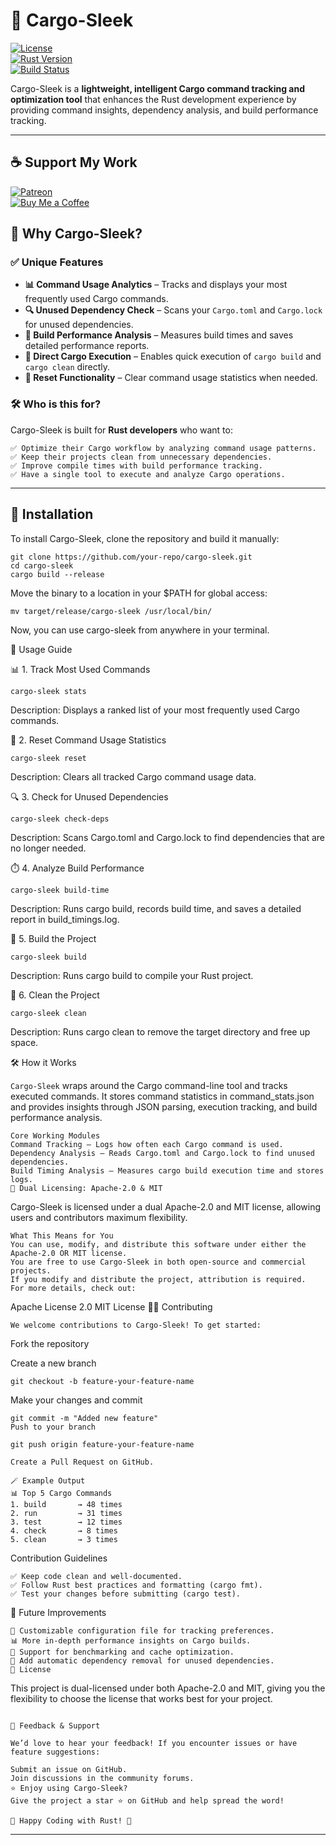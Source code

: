 # 🚀 Cargo-Sleek  

[![License](https://img.shields.io/badge/license-Apache--2.0%20%2F%20MIT-blue)](LICENSE)  
[![Rust Version](https://img.shields.io/badge/Rust-Edition%202021-orange)](https://www.rust-lang.org/)  
[![Build Status](https://img.shields.io/badge/build-passing-brightgreen)](https://github.com/your-repo/cargo-sleek/actions)  

Cargo-Sleek is a **lightweight, intelligent Cargo command tracking and optimization tool** that enhances the Rust development experience by providing command insights, dependency analysis, and build performance tracking.  

---



## ☕ Support My Work

[![Patreon](https://img.shields.io/badge/Support-Patreon-orange?logo=patreon)](https://patreon.com/Arunmadhavan28)  
[![Buy Me a Coffee](https://img.shields.io/badge/Buy%20Me%20a%20Coffee-Support-yellow?logo=buymeacoffee)](https://buymeacoffee.com/arunmadhavh)


## 🎯 **Why Cargo-Sleek?**  

### ✅ **Unique Features**  

- **📊 Command Usage Analytics** – Tracks and displays your most frequently used Cargo commands.  
- **🔍 Unused Dependency Check** – Scans your `Cargo.toml` and `Cargo.lock` for unused dependencies.  
- **🚀 Build Performance Analysis** – Measures build times and saves detailed performance reports.  
- **🧹 Direct Cargo Execution** – Enables quick execution of `cargo build` and `cargo clean` directly.  
- **🔄 Reset Functionality** – Clear command usage statistics when needed.  

### 🛠 **Who is this for?**  


Cargo-Sleek is built for **Rust developers** who want to:  
```
✅ Optimize their Cargo workflow by analyzing command usage patterns.  
✅ Keep their projects clean from unnecessary dependencies.  
✅ Improve compile times with build performance tracking.  
✅ Have a single tool to execute and analyze Cargo operations.  
```
---

## 🚀 **Installation**  

To install Cargo-Sleek, clone the repository and build it manually:  

```
git clone https://github.com/your-repo/cargo-sleek.git
cd cargo-sleek
cargo build --release
```

Move the binary to a location in your $PATH for global access:
```
mv target/release/cargo-sleek /usr/local/bin/
```
Now, you can use cargo-sleek from anywhere in your terminal.

📖 Usage Guide

📊 1. Track Most Used Commands
```
cargo-sleek stats
```
Description: Displays a ranked list of your most frequently used Cargo commands.

🔄 2. Reset Command Usage Statistics
```
cargo-sleek reset
```
Description: Clears all tracked Cargo command usage data.

🔍 3. Check for Unused Dependencies
```
cargo-sleek check-deps
```
Description: Scans Cargo.toml and Cargo.lock to find dependencies that are no longer needed.

⏱️ 4. Analyze Build Performance
```
cargo-sleek build-time
```
Description: Runs cargo build, records build time, and saves a detailed report in build_timings.log.

🔨 5. Build the Project
```
cargo-sleek build
```
Description: Runs cargo build to compile your Rust project.

🧹 6. Clean the Project
```
cargo-sleek clean
```
Description: Runs cargo clean to remove the target directory and free up space.

🛠 How it Works

```Cargo-Sleek``` wraps around the Cargo command-line tool and tracks executed commands. It stores command statistics in command_stats.json and provides insights through JSON parsing, execution tracking, and build performance analysis.
```
Core Working Modules
Command Tracking – Logs how often each Cargo command is used.
Dependency Analysis – Reads Cargo.toml and Cargo.lock to find unused dependencies.
Build Timing Analysis – Measures cargo build execution time and stores logs.
🔑 Dual Licensing: Apache-2.0 & MIT
```
Cargo-Sleek is licensed under a dual Apache-2.0 and MIT license, allowing users and contributors maximum flexibility.
```
What This Means for You
You can use, modify, and distribute this software under either the Apache-2.0 OR MIT license.
You are free to use Cargo-Sleek in both open-source and commercial projects.
If you modify and distribute the project, attribution is required.
For more details, check out:
```
Apache License 2.0
MIT License
👨‍💻 Contributing
```
We welcome contributions to Cargo-Sleek! To get started:
```
Fork the repository

Create a new branch
```
git checkout -b feature-your-feature-name
```
Make your changes and commit
```
git commit -m "Added new feature"
Push to your branch
```
```git push origin feature-your-feature-name```
```
Create a Pull Request on GitHub.
```
```
🪄 Example Output
📊 Top 5 Cargo Commands
1. build       → 48 times
2. run         → 31 times
3. test        → 12 times
4. check       → 8 times
5. clean       → 3 times
```
Contribution Guidelines
```
✅ Keep code clean and well-documented.
✅ Follow Rust best practices and formatting (cargo fmt).
✅ Test your changes before submitting (cargo test).
```
📝 Future Improvements
```
🔧 Customizable configuration file for tracking preferences.
📊 More in-depth performance insights on Cargo builds.
🚀 Support for benchmarking and cache optimization.
🔄 Add automatic dependency removal for unused dependencies.
📜 License
```
This project is dual-licensed under both Apache-2.0 and MIT, giving you the flexibility to choose the license that works best for your project.

```

💬 Feedback & Support

We’d love to hear your feedback! If you encounter issues or have feature suggestions:

Submit an issue on GitHub.
Join discussions in the community forums.
⭐ Enjoy using Cargo-Sleek?
Give the project a star ⭐ on GitHub and help spread the word!

🚀 Happy Coding with Rust! 🦀
```

---
